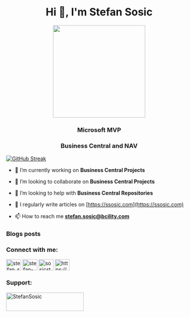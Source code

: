 <h1 align="center">Hi 👋, I'm Stefan Sosic</h1>
<div align="center"><img src="https://ssosic.com/wp-content/uploads/MVP_Badge_Horizontal_Secondary_DarkBlue7694_RGB.png" style="width: 250px;"></div>
<h3 align="center">Microsoft MVP</h3>
<h3 align="center">Business Central and NAV</h3>

[![GitHub Streak](https://streak-stats.demolab.com?user=StefanSosic&theme=react&hide_border=true&border_radius=10&date_format=M%20j%5B%2C%20Y%5D&card_width=600&card_height=300)](https://git.io/streak-stats)

- 🔭 I’m currently working on **Business Central Projects**

- 👯 I’m looking to collaborate on **Business Central Projects**

- 🤝 I’m looking to help with **Business Central Repositories**

- 📝 I regularly write articles on [https://ssosic.com](https://ssosic.com)

- 📫 How to reach me **stefan.sosic@bcility.com**

### Blogs posts
<!-- BLOG-POST-LIST:START -->
<!-- BLOG-POST-LIST:END -->

<h3 align="left">Connect with me:</h3>
<p align="left">
<a href="https://twitter.com/stefan_sosic" target="blank"><img align="center" src="https://raw.githubusercontent.com/rahuldkjain/github-profile-readme-generator/master/src/images/icons/Social/twitter.svg" alt="stefan_sosic" height="30" width="40" /></a>
<a href="https://linkedin.com/in/stefan-sosic" target="blank"><img align="center" src="https://raw.githubusercontent.com/rahuldkjain/github-profile-readme-generator/master/src/images/icons/Social/linked-in-alt.svg" alt="stefan-sosic" height="30" width="40" /></a>
<a href="https://www.youtube.com/@SosicStefan" target="blank"><img align="center" src="https://raw.githubusercontent.com/rahuldkjain/github-profile-readme-generator/master/src/images/icons/Social/youtube.svg" alt="sosicstefan" height="30" width="40" /></a>
<a href="https://ssosic.com/feed/" target="blank"><img align="center" src="https://raw.githubusercontent.com/rahuldkjain/github-profile-readme-generator/master/src/images/icons/Social/rss.svg" alt="https://ssosic.com/feed/" height="30" width="40" /></a>
</p>

<h3 align="left">Support:</h3>
<p><a href="https://www.buymeacoffee.com/StefanSosic"> <img align="left" src="https://cdn.buymeacoffee.com/buttons/v2/default-yellow.png" height="50" width="210" alt="StefanSosic" /></a></p><br><br>

